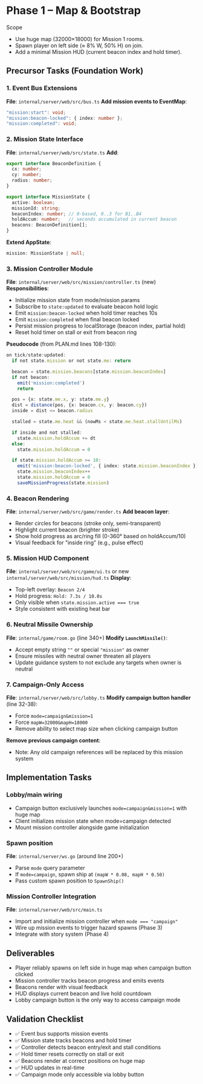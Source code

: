 # Phase 1 – Map & Bootstrap

Scope
- Use huge map (32000×18000) for Mission 1 rooms.
- Spawn player on left side (≈ 8% W, 50% H) on join.
- Add a minimal Mission HUD (current beacon index and hold timer).

## Precursor Tasks (Foundation Work)

### 1. Event Bus Extensions
**File**: `internal/server/web/src/bus.ts`
**Add mission events to EventMap**:
```typescript
"mission:start": void;
"mission:beacon-locked": { index: number };
"mission:completed": void;
```

### 2. Mission State Interface
**File**: `internal/server/web/src/state.ts`
**Add**:
```typescript
export interface BeaconDefinition {
  cx: number;
  cy: number;
  radius: number;
}

export interface MissionState {
  active: boolean;
  missionId: string;
  beaconIndex: number; // 0-based, 0..3 for B1..B4
  holdAccum: number;   // seconds accumulated in current beacon
  beacons: BeaconDefinition[];
}
```
**Extend AppState**:
```typescript
mission: MissionState | null;
```

### 3. Mission Controller Module
**File**: `internal/server/web/src/mission/controller.ts` (new)
**Responsibilities**:
- Initialize mission state from mode/mission params
- Subscribe to `state:updated` to evaluate beacon hold logic
- Emit `mission:beacon-locked` when hold timer reaches 10s
- Emit `mission:completed` when final beacon locked
- Persist mission progress to localStorage (beacon index, partial hold)
- Reset hold timer on stall or exit from beacon ring

**Pseudocode** (from PLAN.md lines 108-130):
```typescript
on tick/state:updated:
  if not state.mission or not state.me: return

  beacon = state.mission.beacons[state.mission.beaconIndex]
  if not beacon:
    emit('mission:completed')
    return

  pos = {x: state.me.x, y: state.me.y}
  dist = distance(pos, {x: beacon.cx, y: beacon.cy})
  inside = dist <= beacon.radius

  stalled = state.me.heat && (nowMs < state.me.heat.stallUntilMs)

  if inside and not stalled:
    state.mission.holdAccum += dt
  else:
    state.mission.holdAccum = 0

  if state.mission.holdAccum >= 10:
    emit('mission:beacon-locked', { index: state.mission.beaconIndex })
    state.mission.beaconIndex++
    state.mission.holdAccum = 0
    saveMissionProgress(state.mission)
```

### 4. Beacon Rendering
**File**: `internal/server/web/src/game/render.ts`
**Add beacon layer**:
- Render circles for beacons (stroke only, semi-transparent)
- Highlight current beacon (brighter stroke)
- Show hold progress as arc/ring fill (0-360° based on holdAccum/10)
- Visual feedback for "inside ring" (e.g., pulse effect)

### 5. Mission HUD Component
**File**: `internal/server/web/src/game/ui.ts` or new `internal/server/web/src/mission/hud.ts`
**Display**:
- Top-left overlay: `Beacon 2/4`
- Hold progress: `Hold: 7.3s / 10.0s`
- Only visible when `state.mission.active === true`
- Style consistent with existing heat bar

### 6. Neutral Missile Ownership
**File**: `internal/game/room.go` (line 340+)
**Modify `LaunchMissile()`**:
- Accept empty string `""` or special `"mission"` as owner
- Ensure missiles with neutral owner threaten all players
- Update guidance system to not exclude any targets when owner is neutral

### 7. Campaign-Only Access
**File**: `internal/server/web/src/lobby.ts`
**Modify campaign button handler** (line 32-38):
- Force `mode=campaign&mission=1`
- Force `mapW=32000&mapH=18000`
- Remove ability to select map size when clicking campaign button

**Remove previous campaign content**:
- Note: Any old campaign references will be replaced by this mission system

## Implementation Tasks

### Lobby/main wiring
- Campaign button exclusively launches `mode=campaign&mission=1` with huge map
- Client initializes mission state when mode=campaign detected
- Mount mission controller alongside game initialization

### Spawn position
**File**: `internal/server/ws.go` (around line 200+)
- Parse `mode` query parameter
- If `mode=campaign`, spawn ship at `(mapW * 0.08, mapH * 0.50)`
- Pass custom spawn position to `SpawnShip()`

### Mission Controller Integration
**File**: `internal/server/web/src/main.ts`
- Import and initialize mission controller when `mode === "campaign"`
- Wire up mission events to trigger hazard spawns (Phase 3)
- Integrate with story system (Phase 4)

## Deliverables
- Player reliably spawns on left side in huge map when campaign button clicked
- Mission controller tracks beacon progress and emits events
- Beacons render with visual feedback
- HUD displays current beacon and live hold countdown
- Lobby campaign button is the only way to access campaign mode

## Validation Checklist
- ✅ Event bus supports mission events
- ✅ Mission state tracks beacons and hold timer
- ✅ Controller detects beacon entry/exit and stall conditions
- ✅ Hold timer resets correctly on stall or exit
- ✅ Beacons render at correct positions on huge map
- ✅ HUD updates in real-time
- ✅ Campaign mode only accessible via lobby button

